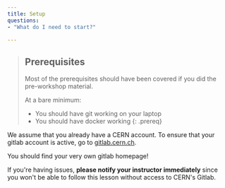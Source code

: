 ```yaml
---
title: Setup
questions:
- "What do I need to start?"

---
```

> ## Prerequisites
>
> Most of the prerequisites should have been covered if you did the
> pre-workshop material.
>
> At a bare minimum:
> - You should have git working on your laptop
> - You should have docker working
{: .prereq}


We assume that you already have a CERN account.  To ensure that your
gitlab account is active, go to [gitlab.cern.ch](gitlab.cern.ch).

You should find your very own gitlab homepage!

If you're having issues, **please notify your instructor immediately**
since you won't be able to follow this lesson without access to CERN's
Gitlab.
